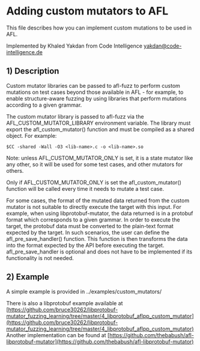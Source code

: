 # Adding custom mutators to AFL

This file describes how you can implement custom mutations to be used in AFL.

Implemented by Khaled Yakdan from Code Intelligence <yakdan@code-intelligence.de>

## 1) Description

Custom mutator libraries can be passed to afl-fuzz to perform custom mutations
on test cases beyond those available in AFL - for example, to enable
structure-aware fuzzing by using libraries that perform mutations according to
a given grammar.

The custom mutator library is passed to afl-fuzz via the
AFL_CUSTOM_MUTATOR_LIBRARY environment variable. The library must export
the afl_custom_mutator() function and must be compiled as a shared object.
For example:
```
$CC -shared -Wall -O3 <lib-name>.c -o <lib-name>.so
```
Note: unless AFL_CUSTOM_MUTATOR_ONLY is set, it is a state mutator like any
other, so it will be used for some test cases, and other mutators for others.

Only if AFL_CUSTOM_MUTATOR_ONLY is set the afl_custom_mutator() function will
be called every time it needs to mutate a test case.

For some cases, the format of the mutated data returned from the custom
mutator is not suitable to directly execute the target with this input.
For example, when using libprotobuf-mutator, the data returned is in a
protobuf format which corresponds to a given grammar.
In order to execute the target, the protobuf data must be converted to the
plain-text format expected by the target.
In such scenarios, the user can define the afl_pre_save_handler() function.
This function is then transforms the data into the format expected by the
API before executing the target.
afl_pre_save_handler is optional and does not have to be implemented if its
functionality is not needed.

## 2) Example

A simple example is provided in ../examples/custom_mutators/

There is also a libprotobuf example available at [https://github.com/bruce30262/libprotobuf-mutator_fuzzing_learning/tree/master/4_libprotobuf_aflpp_custom_mutator](https://github.com/bruce30262/libprotobuf-mutator_fuzzing_learning/tree/master/4_libprotobuf_aflpp_custom_mutator)
Another implementation can be found at [https://github.com/thebabush/afl-libprotobuf-mutator](https://github.com/thebabush/afl-libprotobuf-mutator)

